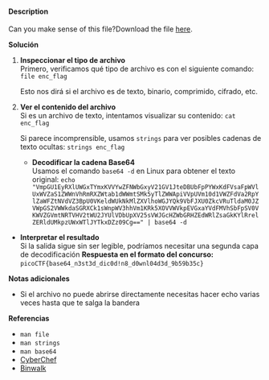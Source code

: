 #### Description

Can you make sense of this file?Download the file [here](https://artifacts.picoctf.net/c/471/enc_flag).

**Solución**

1. **Inspeccionar el tipo de archivo**  
    Primero, verificamos qué tipo de archivo es con el siguiente comando:
    `file enc_flag`
    
    Esto nos dirá si el archivo es de texto, binario, comprimido, cifrado, etc.
    
2. **Ver el contenido del archivo**  
    Si es un archivo de texto, intentamos visualizar su contenido:
    `cat enc_flag`
    
    Si parece incomprensible, usamos `strings` para ver posibles cadenas de texto ocultas:
    `strings enc_flag`
    - **Decodificar la cadena Base64**  
    Usamos el comando `base64 -d` en Linux para obtener el texto original:
    `echo "VmpGU1EyRXlUWGxTYmxKVVYwZFNWbGxyV21GV1JteDBUbFpPYWxKdFVsaFpWVlUxWVZaS1ZWWnVhRmRXZWtab1dWWmtSMk5yTlZWWApiVVpUVm10d1VWZFdVa2RpYlZaWFZtNVdVZ3BpU0VKeldWUkNkMlZXVlhoWGJYQk9VbFJXU0ZkcVRuTldaM0JZVWpGS2VWWkdaSGRXCk1sWnpWV3hhVm1KRk5XOVVWVkpEVGxaYVdFMVhSbFpSV0VKWVZGVmtNRTVHV2tWU2JYUlVDbUpXV25sVWJGcHZWbGRHZEdWRlZsaGkKYlRrelZERldUMkpzUWxWTlJYTkxDZz09Cg==" | base64 -d`
    
- **Interpretar el resultado**  
    Si la salida sigue sin ser legible, podríamos necesitar una segunda capa de decodificación
**Respuesta en el formato del concurso:**
`picoCTF{base64_n3st3d_dic0d!n8_d0wnl04d3d_9b59b35c}`

 **Notas adicionales**  

- Si el archivo no puede abrirse directamente necesitas hacer echo varias veces hasta que te salga la bandera 

**Referencias**
- `man file`
- `man strings`
- `man base64`
- [CyberChef](https://gchq.github.io/CyberChef/)
- [Binwalk](https://github.com/ReFirmLabs/binwalk)
